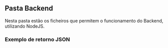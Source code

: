 ## Pasta Backend

Nesta pasta estão os ficheiros que permitem o funcionamento do Backend, utilizando NodeJS.

### Exemplo de retorno JSON

